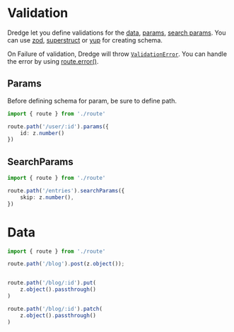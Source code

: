 # Validation

Dredge let you define validations for the [data](data.md), [params](path-and-params.md#params), [search params](search-params.md). You can use [zod](https://zod.dev), [superstruct](https://docs.superstructjs.org/) or [yup](https://github.com/jquense/yup) for creating schema.

On Failure of validation, Dredge will throw [`ValidationError`](../api//validation-error.md). You can handle the error by using [route.error()](middleware.md#error-handling).

## Params

Before defining schema for param, be sure to define path. 

```ts
import { route } from './route'

route.path('/user/:id').params({
	id: z.number()
})
```

## SearchParams
```ts
import { route } from './route'

route.path('/entries').searchParams({
	skip: z.number(), 
})
```

# Data

```ts
import { route } from './route'

route.path('/blog').post(z.object());


route.path('/blog/:id').put(
	z.object().passthrough()
)

route.path('/blog/:id').patch(
	z.object().passthrough()
)
```






